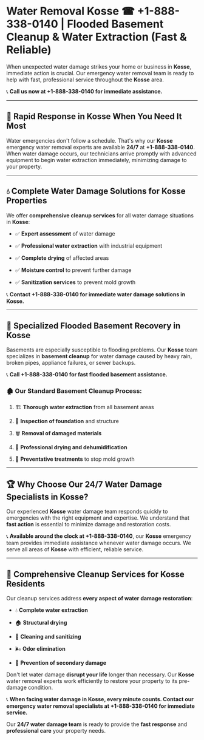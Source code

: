 # Water Removal Kosse ☎ +1-888-338-0140 | Flooded Basement Cleanup & Water Extraction (Fast & Reliable)

When unexpected water damage strikes your home or business in **Kosse**, immediate action is crucial. Our emergency water removal team is ready to help with fast, professional service throughout the **Kosse** area. 

📞 **Call us now at +1-888-338-0140 for immediate assistance.**
---
## 🚀 Rapid Response in Kosse When You Need It Most
Water emergencies don't follow a schedule. That's why our **Kosse** emergency water removal experts are available **24/7** at **+1-888-338-0140**. When water damage occurs, our technicians arrive promptly with advanced equipment to begin water extraction immediately, minimizing damage to your property.
---
## 💧 Complete Water Damage Solutions for Kosse Properties
We offer **comprehensive cleanup services** for all water damage situations in **Kosse**:
- ✅ **Expert assessment** of water damage  
- ✅ **Professional water extraction** with industrial equipment  
- ✅ **Complete drying** of affected areas  
- ✅ **Moisture control** to prevent further damage  
- ✅ **Sanitization services** to prevent mold growth  
📞 **Contact +1-888-338-0140 for immediate water damage solutions in Kosse.**
---
## 🌊 Specialized Flooded Basement Recovery in Kosse
Basements are especially susceptible to flooding problems. Our **Kosse** team specializes in **basement cleanup** for water damage caused by heavy rain, broken pipes, appliance failures, or sewer backups. 
📞 **Call +1-888-338-0140 for fast flooded basement assistance.**
### 🏚️ Our Standard Basement Cleanup Process:
1. 🏗️ **Thorough water extraction** from all basement areas  
2. 🔎 **Inspection of foundation** and structure  
3. 🗑️ **Removal of damaged materials**  
4. 💨 **Professional drying and dehumidification**  
5. 🚫 **Preventative treatments** to stop mold growth  
---
## 🏆 Why Choose Our 24/7 Water Damage Specialists in Kosse?
Our experienced **Kosse** water damage team responds quickly to emergencies with the right equipment and expertise. We understand that **fast action** is essential to minimize damage and restoration costs.
📞 **Available around the clock at +1-888-338-0140**, our **Kosse** emergency team provides immediate assistance whenever water damage occurs. We serve all areas of **Kosse** with efficient, reliable service.
---
## 🧹 Comprehensive Cleanup Services for Kosse Residents
Our cleanup services address **every aspect of water damage restoration**:
- 💧 **Complete water extraction**  
- 🏠 **Structural drying**  
- 🧼 **Cleaning and sanitizing**  
- 🌬️ **Odor elimination**  
- 🚫 **Prevention of secondary damage**  
Don't let water damage **disrupt your life** longer than necessary. Our **Kosse** water removal experts work efficiently to restore your property to its pre-damage condition.
📞 **When facing water damage in Kosse, every minute counts. Contact our emergency water removal specialists at +1-888-338-0140 for immediate service.**
Our **24/7 water damage team** is ready to provide the **fast response** and **professional care** your property needs.
